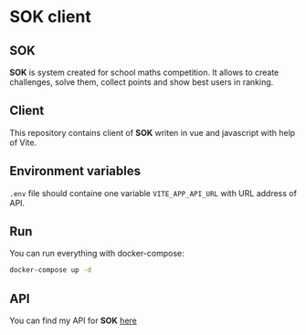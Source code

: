# SOK client

## SOK

**SOK** is system created for school maths competition. It allows to create challenges, solve them, collect points and show best users in ranking.

## Client

This repository contains client of **SOK** writen in vue and javascript with help of Vite.

## Environment variables

`.env` file should containe one variable `VITE_APP_API_URL` with URL address of API.

## Run
You can run everything with docker-compose:

```sh
docker-compose up -d
```

## API

You can find my API for **SOK** [here](https://github.com/JakubZojdzik/SOK-api)
